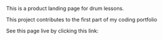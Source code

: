 This is a product landing page for drum lessons.

This project contributes to the first part of my coding portfolio

See this page live by clicking this link:
